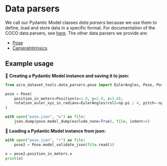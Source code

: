 # Data parsers
We call our Pydantic Model classes *data parsers* because we use them to define, load and store data in a specific format.
For documentation of the COCO data parsers, see [here](../coco_tools/README.md).
The other data parsers we provide are:
* [Pose](../../docs/pose.md)
* [CameraIntrinsics](../../docs/camera_intrinsics.md)


## Example usage

:floppy_disk: **Creating a Pydantic Model instance and saving it to json:**
```python
from airo_dataset_tools.data_parsers.pose import EulerAngles, Pose, Position

pose = Pose(
    position_in_meters=Position(x=1.0, y=2.0, z=3.0),
    rotation_euler_xyz_in_radians=EulerAngles(roll=np.pi / 4, pitch=-np.pi / 2, yaw=np.pi),
)

with open("pose.json", "w") as file:
    json.dump(pose.model_dump(exclude_none=True), file, indent=4)
```

:mag_right: **Loading a Pydantic Model instance from json:**
```python
with open("pose.json", "r") as file:
    pose2 = Pose.model_validate_json(file.read())

x = pose2.position_in_meters.x
print(x)
```